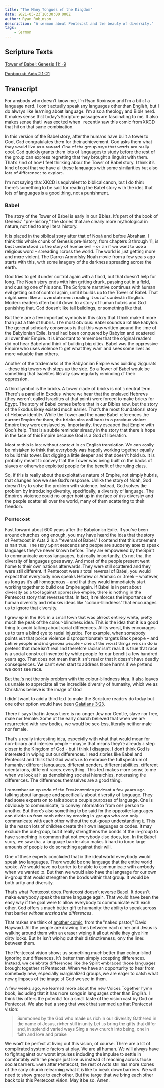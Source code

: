```yaml
---
title: "The Many Tongues of the Kingdom"
date: 2021-05-23T10:30:00.000Z
author: Ryan Robinson
description: "A sermon about Pentecost and the beauty of diversity."
tags:
    - Sermon
---
```

## Scripture Texts

[Tower of Babel: Genesis 11:1-9](https://bibles.org/bible/1fd99b0d5841e19b-02/GEN.11?passageId=GEN.11.1-GEN.11.9&q=genesis%2011%3A1-9)

[Pentecost: Acts 2:1-21](https://bibles.org/bible/1fd99b0d5841e19b-02/ACT.2?passageId=ACT.2.1-ACT.2.10&q=acts%202%3A1-21)

## Transcript

For anybody who doesn’t know me, I’m Ryan Robinson and I’m a bit of a language nerd. I don’t actually speak any languages other than English, but I do always like learning about language. I’m also a theology and Bible nerd. It makes sense that today’s Scripture passages are fascinating to me. It also makes sense that I was excited when I recently saw [this comic from XKCD](https://xkcd.com/2421/) that hit on that same combination.

In this version of the Babel story, after the humans have built a tower to God, God congratulates them for their achievement. God asks them what they would like as a reward. One of the group says that words are really cool. God quickly grants them lots of languages to study before the rest of the group can express regretting that they brought a linguist with them. That’s kind of how I feel thinking about the Tower of Babel story. I think it’s kind of cool that we have all these languages with some similarities but also lots of differences to explore.

I’m not saying that XKCD is equivalent to biblical canon, but I do think there’s something to be said for reading the Babel story with the idea that lots of languages is a good thing, not a punishment.

### Babel

The story of the Tower of Babel is early in our Bibles. It’s part of the book of Genesis' "pre-history," the stories that are clearly more mythological in nature, not tied to any literal history.

It is placed in the biblical story after that of Noah and before Abraham. I think this whole chunk of Genesis pre-history, from chapters 3 through 11, is best understood as the story of human evil – or sin if we want to use a religious word – spreading across the world. The world is just getting more and more violent. The Darren Aronofsky Noah movie from a few years ago starts with this, with some imagery of the darkness spreading across the earth.

God tries to get it under control again with a flood, but that doesn’t help for long. The Noah story ends with him getting drunk, passing out in a field, and cursing one of his sons. The Scripture narrative continues with human evil getting out of control again, until it builds up to the Tower of Babel. That might seem like an overstatement reading it out of context in English. Modern readers often boil it down to a story of human hubris and God punishing that. God doesn’t like tall buildings, or something like that.

But there are a few important symbols in this story that I think make it more than just a tale of hubris. The most obvious: Babel sounds a lot like Babylon. The general scholarly consensus is that this was written around the time of the Babylonian Exile. Israel had been conquered by Babylon and scattered all over their Empire. It is important to remember that the original readers did not hear Babel and think of building big cities. Babel was the oppressive Empire who uses violence to get what they want and sees some lives as more valuable than others.

Another of the trademarks of the Babylonian Empire was building ziggurats – these big towers with steps up the side. So a Tower of Babel would be something that Israelites literally saw regularly reminding of their oppression.

A third symbol is the bricks. A tower made of bricks is not a neutral term. There's a parallel in Exodus, where we hear that the enslaved Hebrews (they weren't called Israelites at that point) were forced to make bricks for Egypt. The story of Babel comes before that in our Bibles now, but the story of the Exodus likely existed much earlier. That’s the most foundational story of Hebrew identity. While the Tower and the name Babel references the current Empire for them, the bricks also call back to a previous violent Empire they were enslaved by. Importantly, they escaped that Empire with God’s help. That is a subtle reminder already in the story that there is hope in the face of this Empire because God is a God of liberation.

Most of this is lost without context in an English translation. We can easily be mistaken to think that everybody was happily working together equally to build this tower. But digging a little deeper and that doesn't hold up. It is probably meant to convey that the Tower was being built on the backs of slaves or otherwise exploited people for the benefit of the ruling class.

So, if this is really about the exploitative nature of Empire, not simply hubris, that changes how we see God’s response. Unlike the story of Noah, God doesn’t try to solve the problem with violence. Instead, God solves the problem by introducing diversity, specifically, a diversity of language. The Empire's violence could no longer hold up in the face of this diversity and the people scatter all over the world, many of them scattering to their freedom.

### Pentecost

Fast forward about 600 years after the Babylonian Exile. If you’ve been around churches long enough, you may have heard the idea that the story of Pentecost in Acts 2 is a "reversal of Babel." I contend that this statement is half true. The Holy Spirit descends and people are suddenly able to speak languages they’ve never known before. They are empowered by the Spirit to communicate across languages, but really importantly, it’s not that the diversity of languages goes away. And most of the people present went home to their own nations afterwards. They were still scattered and they were still different. If Pentecost were a total reversal of Babel, you would expect that everybody now speaks Hebrew or Aramaic or Greek – whatever, as long as it’s all homogenous – and that they would immediately start working together to build one Empire again. If Babel is in part about diversity as a tool against oppressive empire, there is nothing in the Pentecost story that reverses that. In fact, it reinforces the importance of human diversity and rebukes ideas like "colour-blindness" that encourages us to ignore that diversity.

I grew up in the 90’s in a small town that was almost entirely white, pretty much the peak of the colour-blindness idea. This is the idea that it is a good thing to avoid talking about racial differences. At its worst, this encourages us to turn a blind eye to racial injustice. For example, when somebody points out that police violence disproportionately targets Black people – and Latine people and indigenous people – one of the worst things we can do is pretend that race isn't real and therefore racism isn’t real. It is true that race is a social construct invented by white people for our benefit a few hundred years ago. That does not mean that it isn't real or that it doesn't have deadly consequences. We can’t even start to address those harms if we pretend we don’t see race.

But that's not the only problem with the colour-blindness idea. It also leaves us unable to appreciate all the incredible diversity of humanity, which we as Christians believe is the image of God.

I didn’t want to add a third text to make the Scripture readers do today but one other option would have been [Galatians 3:28](https://bibles.org/bible/1fd99b0d5841e19b-02/GAL.3?passageId=GAL.3.28&q=galatians%203%3A28).

There it says that in Jesus there is no longer Jew nor Gentile, slave nor free, male nor female. Some of the early church believed that when we are resurrected with new bodies, we would be sex-less, literally neither male nor female.

That’s a really interesting idea, especially with what that would mean for non-binary and intersex people – maybe that means they’re already a step closer to the Kingdom of God - but I think I disagree. I don’t think God is interested in wiping out our differences. I read stories like Babel and Pentecost and think that God wants us to embrace the full spectrum of humanity: different languages, different genders, different abilities, different orientations, different races, everything. This text makes more sense to me when we look at it as demolishing societal hierarchies, not erasing the differences. The differences themselves are a good thing.

I remember an episode of the Freakonomics podcast a few years ago talking about language and specifically about diversity of language. They had some experts on to talk about a couple purposes of language. One is obviously to communicate, to convey information from one person to another. But there’s also something to be said for the opposite: languages can divide us from each other by creating in-groups who can only communicate with each other without the out-group understanding it. This is the reason lots of children create their own languages or codes. It may exclude the out-group, but it really strengthens the bonds of the in-group to have something in common that not everybody else does, too. In the Babel story, we saw that a language barrier also makes it hard to force large amounts of people to do something against their will.

One of these experts concluded that in the ideal world everybody would speak two languages. There would be one language that the entire world spoke. We would have no barrier to be able to communicate with anybody when we wanted to. But then we would also have the language for our own in-group that would strengthen the bonds within that group. It would be both unity and diversity.

That’s what Pentecost does. Pentecost doesn’t reverse Babel. It doesn't make everybody speak the same language again. That would have been the easy way if the goal were to allow everybody to communicate with each other. God offers a much better gift to humanity: the ability to speak across that barrier *without erasing the differences*.

That makes me think of [another comic](https://nakedpastor.com/products/eraser), from the "naked pastor," David Hayward. All the people are drawing lines between each other and Jesus is walking around them with an eraser wiping it all out while they give him dirty looks. But he isn’t wiping out their distinctiveness, only the lines between them.

The Pentecost vision shows us something much better than colour-blind ignoring our differences. It’s better than simply accepting differences. Instead, we celebrate differences like the Spirit embraced those languages brought together at Pentecost. When we have an opportunity to hear from somebody new, especially marginalized groups, we are eager to catch what new glimpses of the image of God we see in them.

A few weeks ago, we learned more about the new Voices Together hymn book, including that it has more songs in languages other than English. I think this offers the potential for a small taste of the vision cast by God on Pentecost. We also had a song that week that summed up that Pentecost vision:

> Summoned by the God who made us rich in our diversity
> Gathered in the name of Jesus, richer still in unity
> Let us bring the gifts that differ and, in splendid varied ways
> Sing a new church into being, one in faith and love and praise

We won’t be perfect at living out this vision, of course. There are a lot of complicated systemic factors at play. We are all human. We will always have to fight against our worst impulses including the impulse to settle in comfortably with the people just like us instead of reaching across those social barriers. Even after Pentecost, the rest of Acts still has more stories of the early church relearning what it is like to break down barriers. We will need to show grace to each other. But the target that we bring each other back to is this Pentecost vision. May it be so. Amen.
